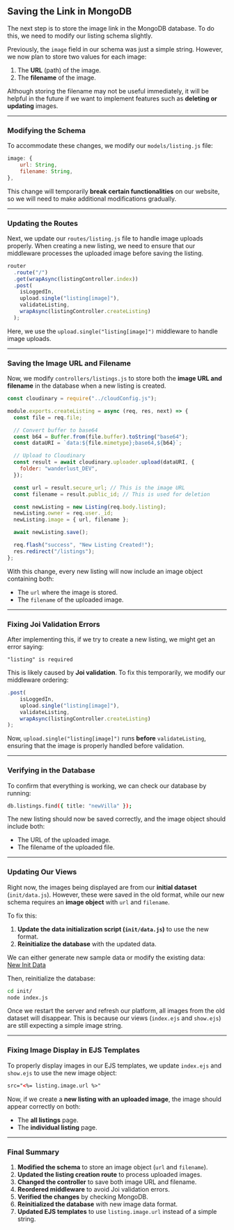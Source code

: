 ## **Saving the Link in MongoDB**

The next step is to store the image link in the MongoDB database. To do this, we need to modify our listing schema slightly.

Previously, the `image` field in our schema was just a simple string. However, we now plan to store two values for each image:

1. The **URL** (path) of the image.
2. The **filename** of the image.

Although storing the filename may not be useful immediately, it will be helpful in the future if we want to implement features such as **deleting or updating** images.

---

### **Modifying the Schema**

To accommodate these changes, we modify our `models/listing.js` file:

```js
image: {
    url: String,
    filename: String,
},
```

This change will temporarily **break certain functionalities** on our website, so we will need to make additional modifications gradually.

---

### **Updating the Routes**

Next, we update our `routes/listing.js` file to handle image uploads properly. When creating a new listing, we need to ensure that our middleware processes the uploaded image before saving the listing.

```js
router
  .route("/")
  .get(wrapAsync(listingController.index))
  .post(
    isLoggedIn,
    upload.single("listing[image]"),
    validateListing,
    wrapAsync(listingController.createListing)
  );
```

Here, we use the `upload.single("listing[image]")` middleware to handle image uploads.

---

### **Saving the Image URL and Filename**

Now, we modify `controllers/listings.js` to store both the **image URL and filename** in the database when a new listing is created.

```js
const cloudinary = require("../cloudConfig.js");

module.exports.createListing = async (req, res, next) => {
  const file = req.file;

  // Convert buffer to base64
  const b64 = Buffer.from(file.buffer).toString("base64");
  const dataURI = `data:${file.mimetype};base64,${b64}`;

  // Upload to Cloudinary
  const result = await cloudinary.uploader.upload(dataURI, {
    folder: "wanderlust_DEV",
  });

  const url = result.secure_url; // This is the image URL
  const filename = result.public_id; // This is used for deletion

  const newListing = new Listing(req.body.listing);
  newListing.owner = req.user._id;
  newListing.image = { url, filename };

  await newListing.save();

  req.flash("success", "New Listing Created!");
  res.redirect("/listings");
};
```

With this change, every new listing will now include an image object containing both:

- The `url` where the image is stored.
- The `filename` of the uploaded image.

---

### **Fixing Joi Validation Errors**

After implementing this, if we try to create a new listing, we might get an error saying:

```
"listing" is required
```

This is likely caused by **Joi validation**. To fix this temporarily, we modify our middleware ordering:

```js
.post(
    isLoggedIn,
    upload.single("listing[image]"),
    validateListing,
    wrapAsync(listingController.createListing)
);
```

Now, `upload.single("listing[image]")` runs **before** `validateListing`, ensuring that the image is properly handled before validation.

---

### **Verifying in the Database**

To confirm that everything is working, we can check our database by running:

```sh
db.listings.find({ title: "newVilla" });
```

The new listing should now be saved correctly, and the image object should include both:

- The URL of the uploaded image.
- The filename of the uploaded file.

---

### **Updating Our Views**

Right now, the images being displayed are from our **initial dataset** (`init/data.js`). However, these were saved in the old format, while our new schema requires an **image object** with `url` and `filename`.

To fix this:

1. **Update the data initialization script (`init/data.js`)** to use the new format.
2. **Reinitialize the database** with the updated data.

We can either generate new sample data or modify the existing data:  
[New Init Data](https://drive.google.com/drive/folders/10uB6zyVQIOfa1ngmgsPDpHSND8IDi5do)

Then, reinitialize the database:

```sh
cd init/
node index.js
```

Once we restart the server and refresh our platform, all images from the old dataset will disappear. This is because our views (`index.ejs` and `show.ejs`) are still expecting a simple image string.

---

### **Fixing Image Display in EJS Templates**

To properly display images in our EJS templates, we update `index.ejs` and `show.ejs` to use the new image object:

```html
src="<%= listing.image.url %>"
```

Now, if we create a **new listing with an uploaded image**, the image should appear correctly on both:

- The **all listings** page.
- The **individual listing** page.

---

### **Final Summary**

1. **Modified the schema** to store an image object (`url` and `filename`).
2. **Updated the listing creation route** to process uploaded images.
3. **Changed the controller** to save both image URL and filename.
4. **Reordered middleware** to avoid Joi validation errors.
5. **Verified the changes** by checking MongoDB.
6. **Reinitialized the database** with new image data format.
7. **Updated EJS templates** to use `listing.image.url` instead of a simple string.
